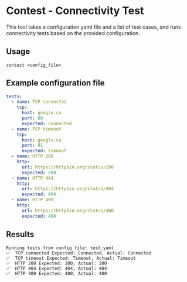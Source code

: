 # Contest - Connectivity Test

This tool takes a configuration yaml file and a list of test cases, and runs connectivity tests based on the provided 
configuration.

## Usage
```shell
contest <config_file>
```

## Example configuration file
```yaml
tests:
  - name: TCP connected
    tcp:
      host: google.ca
      port: 80
      expected: connected
  - name: TCP timeout
    tcp:
      host: google.ca
      port: 81
      expected: timeout
  - name: HTTP 200
    http:
      url: https://httpbin.org/status/200
      expected: 200
  - name: HTTP 404
    http:
      url: https://httpbin.org/status/404
      expected: 404
  - name: HTTP 400
    http:
      url: https://httpbin.org/status/400
      expected: 400
```

## Results
```
Running tests from config file: test.yaml
✅  TCP connected Expected: Connected, Actual: Connected
✅  TCP timeout Expected: Timeout, Actual: Timeout
✅  HTTP 200 Expected: 200, Actual: 200
✅  HTTP 404 Expected: 404, Actual: 404
✅  HTTP 400 Expected: 400, Actual: 400
```